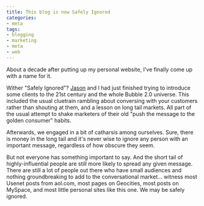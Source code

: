 ```yaml
---
title: This blog is now Safely Ignored
categories:
- meta
tags:
- blogging
- marketing
- meta
- web
---
```


About a decade after putting up my personal website, I've finally come up with a name for it.

Wither "Safely Ignored"?  [Jason][1] and I had just finished trying to introduce some clients to the 21st century and the whole Bubble 2.0 universe.  This included the usual cluetrain rambling about conversing with your customers rather than shouting at them, and a lesson on long tail markets.  All part of the usual attempt to shake marketers of their old "push the message to the golden consumer" habits.

Afterwards, we engaged in a bit of catharsis among ourselves.  Sure, there is money in the long tail and it's never wise to ignore any person with an important message, regardless of how obscure they seem.

But not everyone has something important to say.  And the short tail of highly-influential people are still more likely to spread any given message.  There are still a lot of people out there who have small audiences and nothing groundbreaking to add to the conversational market... witness most Usenet posts from aol.com, most pages on Geocities, most posts on MySpace, and most little personal sites like this one.  We may be safely ignored.

   [1]: http://www.linkedin.com/pub/0/49/863
